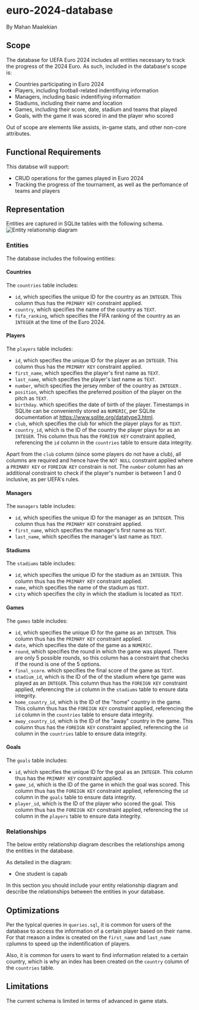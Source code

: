 # euro-2024-database

By Mahan Maalekian

## Scope

The database for UEFA Euro 2024 includes all entities necessary to track the progress of the 2024 Euro.
As such, included in the database's scope is:
* Countries participating in Euro 2024
* Players, including football-related indentifiying information
* Managers, including basic indentifiying information
* Stadiums, including their name and location
* Games, including their score, date, stadium and teams that played
* Goals, with the game it was scored in and the player who scored

Out of scope are elements like assists, in-game stats, and other non-core attributes.

## Functional Requirements

This databse will support:

* CRUD operations for the games played in Euro 2024
* Tracking the progress of the tournament, as well as the perfomance of teams and players

## Representation

Entities are captured in SQLite tables with the following schema.
![Entity relationship diagram](euro-2024-design/dikagram.png)


### Entities

The database includes the following entities:

#### Countries

The `countries` table includes:

* `id`, which specifies the unique ID for the country as an `INTEGER`. This column thus has the `PRIMARY KEY` constraint applied.
* `country`, which specifies the name of the country as `TEXT`.
* `fifa_ranking`, which specifies the FIFA ranking of the country as an `INTEGER` at the time of the Euro 2024.

#### Players

The `players` table includes:

* `id`, which specifies the unique ID for the player as an `INTEGER`. This column thus has the `PRIMARY KEY` constraint applied.
* `first_name`, which specifies the player's first name as `TEXT`.
* `last_name`, which specifies the player's last name as `TEXT`.
* `number`, which specifies the jersey nmber of the country as `INTEGER` .
* `position`, which specifies the preferred position of the player on the pitch as `TEXT`.
* `birthday`. which specifies the date of birth of the player.  Timestamps in SQLite can be conveniently stored as `NUMERIC`, per SQLite documentation at <https://www.sqlite.org/datatype3.html>.
* `club`, which specifies the club for which the player plays for as `TEXT`.
* `country_id`, which is the ID of the country the player plays for as an `INTEGER`. This column thus has the `FOREIGN KEY` constraint applied, referencing the `id` column in the `countries` table to ensure data integrity.

Apart from the `club` column (since some players do not have a club), all columns are required and hence have the `NOT NULL` constraint applied where a `PRIMARY KEY` or `FOREIGN KEY` constrain is not. The `number` column has an additional constraint to check if the player's number is between 1 and 0 inclusive, as per UEFA's rules.


#### Managers

The `managers` table includes:

* `id`, which specifies the unique ID for the manager as an `INTEGER`. This column thus has the `PRIMARY KEY` constraint applied.
* `first_name`, which specifies the manager's first name as `TEXT`.
* `last_name`, which specifies the manager's last name as `TEXT`.

#### Stadiums

The `stadiums` table includes:
 * `id`, which specifies the unique ID for the stadium as an `INTEGER`. This column thus has the `PRIMARY KEY` constraint applied.
 * `name`, which specifies the name of the stadium as `TEXT`.
 * `city` which specifies the city in which the stadium is located as `TEXT`.

 #### Games

 The `games` table includes:
 * `id`, which specifies the unique ID for the game as an `INTEGER`. This column thus has the `PRIMARY KEY` constraint applied.
* `date`, which specifies the date of the game as a `NUMERIC`.
* `round`, which specifies the round in which the game was played. There are only 5 possible rounds, so this column has a constraint that checks if the round is one of the 5 options.
* `final_score`. which specifies the final score of the game as `TEXT`.
* `stadium_id`, which is the ID of the of the stadium where tge game was played as an `INTEGER`. This column thus has the `FOREIGN KEY` constraint applied, referencing the `id` column in the `stadiums` table to ensure data integrity.
* `home_country_id`, which is the ID of the "home" country in the game. This column thus has the `FOREIGN KEY` constraint applied, referencing the `id` column in the `countries` table to ensure data integrity.
* `away_country_id`, which is the ID of the "away" country in the game. This column thus has the `FOREIGN KEY` constraint applied, referencing the `id` column in the `countries` table to ensure data integrity.

#### Goals

The `goals` table includes:
 * `id`, which specifies the unique ID for the goal as an `INTEGER`. This column thus has the `PRIMARY KEY` constraint applied.
* `game_id`, which is the ID of the game in which the goal was scored. This column thus has the `FOREIGN KEY` constraint applied, referencing the `id` column in the `goals` table to ensure data integrity.
* `player_id`, which is the ID of the player who scored the goal. This column thus has the `FOREIGN KEY` constraint applied, referencing the `id` column in the `players` table to ensure data integrity.


### Relationships

The below entity relationship diagram describes the relationships among the entities in the database.

As detailed in the diagram:

* One student is capab

In this section you should include your entity relationship diagram and describe the relationships between the entities in your database.

## Optimizations

Per the typical queries in `queries.sql`, it is common for users of the database to access the information of a certain player based on their name. For that rreason a index is created on the `first_name` and `last_name` cplumns to speed up the indentification of players.

Also, it is common for users to want to find information related to a certain country, which is why an index has been created on the `country` column of the `countries` table.

## Limitations

The current schema is limited in terms of advanced in game stats.
